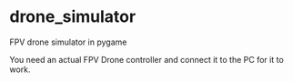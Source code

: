 # drone_simulator
FPV drone simulator in pygame

You need an actual FPV Drone controller and connect it to the PC for it to work.
